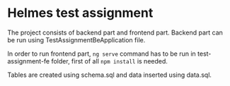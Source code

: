 # Helmes test assignment

The project consists of backend part and frontend part.
Backend part can be run using TestAssignmentBeApplication file.

In order to run frontend part, `ng serve` command has to be run in test-assignment-fe folder, first of all `npm install` is needed.

Tables are created using schema.sql and data inserted using data.sql.